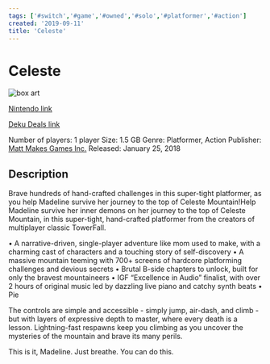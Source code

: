 ```yaml
---
tags: ['#switch','#game','#owned','#solo','#platformer','#action']
created: '2019-09-11'
title: 'Celeste'
---
```

# Celeste

![box art](https://assets.nintendo.com/image/upload/c_pad,f_auto,h_613,q_auto,w_1089/ncom/en_US/games/switch/c/celeste-switch/hero?v=2021042823)

[Nintendo link](https://www.nintendo.com/games/detail/celeste-switch/)

[Deku Deals link](https://www.dekudeals.com/items/celeste)

Number of players: 1 player
Size: 1.5 GB
Genre: Platformer, Action
Publisher: [Matt Makes Games Inc.](https://www.dekudeals.com/games?include[collection]=true&filter[publisher]=Matt+Makes+Games+Inc.)
Released: January 25, 2018

## Description

Brave hundreds of hand-crafted challenges in this super-tight platformer, as you help Madeline survive her journey to the top of Celeste Mountain!Help Madeline survive her inner demons on her journey to the top of Celeste Mountain, in this super-tight, hand-crafted platformer from the creators of multiplayer classic TowerFall.

 • A narrative-driven, single-player adventure like mom used to make, with a charming cast of characters and a touching story of self-discovery
 • A massive mountain teeming with 700+ screens of hardcore platforming challenges and devious secrets
 • Brutal B-side chapters to unlock, built for only the bravest mountaineers
 • IGF “Excellence in Audio” finalist, with over 2 hours of original music led by dazzling live piano and catchy synth beats
 • Pie

The controls are simple and accessible - simply jump, air-dash, and climb - but with layers of expressive depth to master, where every death is a lesson. Lightning-fast respawns keep you climbing as you uncover the mysteries of the mountain and brave its many perils. 

This is it, Madeline. Just breathe. You can do this.
